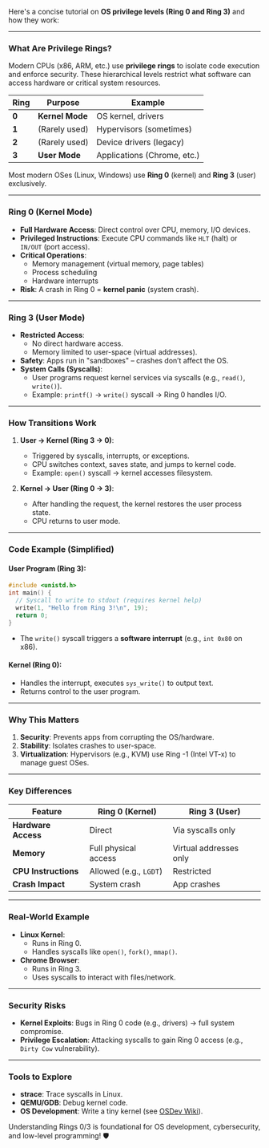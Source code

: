 Here's a concise tutorial on **OS privilege levels (Ring 0 and Ring 3)** and how they work:

---

### **What Are Privilege Rings?**
Modern CPUs (x86, ARM, etc.) use **privilege rings** to isolate code execution and enforce security. These hierarchical levels restrict what software can access hardware or critical system resources.

| Ring | Purpose                     | Example                   |
|------|-----------------------------|---------------------------|
| **0**| **Kernel Mode**             | OS kernel, drivers        |
| **1**| (Rarely used)               | Hypervisors (sometimes)   |
| **2**| (Rarely used)               | Device drivers (legacy)   |
| **3**| **User Mode**               | Applications (Chrome, etc.)|

Most modern OSes (Linux, Windows) use **Ring 0** (kernel) and **Ring 3** (user) exclusively.

---

### **Ring 0 (Kernel Mode)**
- **Full Hardware Access**: Direct control over CPU, memory, I/O devices.
- **Privileged Instructions**: Execute CPU commands like `HLT` (halt) or `IN/OUT` (port access).
- **Critical Operations**:
  - Memory management (virtual memory, page tables)
  - Process scheduling
  - Hardware interrupts
- **Risk**: A crash in Ring 0 = **kernel panic** (system crash).

---

### **Ring 3 (User Mode)**
- **Restricted Access**:
  - No direct hardware access.
  - Memory limited to user-space (virtual addresses).
- **Safety**: Apps run in "sandboxes" – crashes don’t affect the OS.
- **System Calls (Syscalls)**:
  - User programs request kernel services via syscalls (e.g., `read()`, `write()`).
  - Example: `printf()` → `write()` syscall → Ring 0 handles I/O.

---

### **How Transitions Work**
1. **User → Kernel (Ring 3 → 0)**:
   - Triggered by syscalls, interrupts, or exceptions.
   - CPU switches context, saves state, and jumps to kernel code.
   - Example: `open()` syscall → kernel accesses filesystem.

2. **Kernel → User (Ring 0 → 3)**:
   - After handling the request, the kernel restores the user process state.
   - CPU returns to user mode.

---

### **Code Example (Simplified)**
#### **User Program (Ring 3)**:
```c
#include <unistd.h>
int main() {
  // Syscall to write to stdout (requires kernel help)
  write(1, "Hello from Ring 3!\n", 19);
  return 0;
}
```
- The `write()` syscall triggers a **software interrupt** (e.g., `int 0x80` on x86).

#### **Kernel (Ring 0)**:
- Handles the interrupt, executes `sys_write()` to output text.
- Returns control to the user program.

---

### **Why This Matters**
1. **Security**: Prevents apps from corrupting the OS/hardware.
2. **Stability**: Isolates crashes to user-space.
3. **Virtualization**: Hypervisors (e.g., KVM) use Ring -1 (Intel VT-x) to manage guest OSes.

---

### **Key Differences**
| Feature               | Ring 0 (Kernel)          | Ring 3 (User)           |
|-----------------------|--------------------------|--------------------------|
| **Hardware Access**   | Direct                   | Via syscalls only        |
| **Memory**            | Full physical access     | Virtual addresses only   |
| **CPU Instructions**  | Allowed (e.g., `LGDT`)   | Restricted               |
| **Crash Impact**      | System crash             | App crashes              |

---

### **Real-World Example**
- **Linux Kernel**:
  - Runs in Ring 0.
  - Handles syscalls like `open()`, `fork()`, `mmap()`.
- **Chrome Browser**:
  - Runs in Ring 3.
  - Uses syscalls to interact with files/network.

---

### **Security Risks**
- **Kernel Exploits**: Bugs in Ring 0 code (e.g., drivers) → full system compromise.
- **Privilege Escalation**: Attacking syscalls to gain Ring 0 access (e.g., `Dirty Cow` vulnerability).

---

### **Tools to Explore**
- **strace**: Trace syscalls in Linux.
- **QEMU/GDB**: Debug kernel code.
- **OS Development**: Write a tiny kernel (see [OSDev Wiki](https://wiki.osdev.org/)).

Understanding Rings 0/3 is foundational for OS development, cybersecurity, and low-level programming! 🛡️
